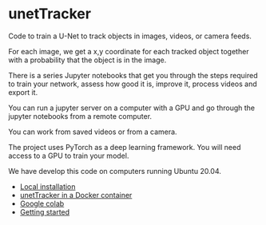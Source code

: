 # unetTracker

Code to train a U-Net to track objects in images, videos, or camera feeds. 

For each image, we get a x,y coordinate for each tracked object together with a probability that the object is in the image.

There is a series Jupyter notebooks that get you through the steps required to train your network, assess how good it is, improve it, process videos and export it.

You can run a jupyter server on a computer with a GPU and go through the jupyter notebooks from a remote computer.

You can work from saved videos or from a camera.

The project uses PyTorch as a deep learning framework. You will need access to a GPU to train your model.

We have develop this code on computers running Ubuntu 20.04.

* [Local installation](documentation/install.md)
* [unetTracker in a Docker container](documentation/docker.md)
* [Google colab](documentation/colab.md)
* [Getting started](documentation/getting_started.md)


